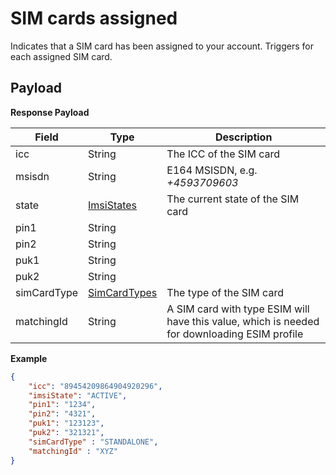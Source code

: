 # SIM cards assigned

Indicates that a SIM card has been assigned to your account. Triggers for each assigned SIM card.

## Payload

**Response Payload**

| Field       | Type                                                          | Description                                                                                  |
|-------------|---------------------------------------------------------------|----------------------------------------------------------------------------------------------|
| icc         | String                                                        | The ICC of the SIM card                                                                      |
| msisdn      | String                                                        | E164 MSISDN, e.g. *+4593709603*                                                              |
| state       | [ImsiStates](/general-information/data-types/#imsistates)     | The current state of the SIM card                                                            |
| pin1        | String                                                        |                                                                                              |
| pin2        | String                                                        |                                                                                              |
| puk1        | String                                                        |                                                                                              |
| puk2        | String                                                        |                                                                                              |
| simCardType | [SimCardTypes](/general-information/data-types/#simcardtypes) | The type of the SIM card                                                                     |
| matchingId  | String                                                        | A SIM card with type ESIM will have this value, which is needed for downloading ESIM profile |

**Example**

```json
{
    "icc": "89454209864904920296",
    "imsiState": "ACTIVE",
    "pin1": "1234",
    "pin2": "4321",
    "puk1": "123123",
    "puk2": "321321",
    "simCardType" : "STANDALONE",
    "matchingId" : "XYZ"
}
```
